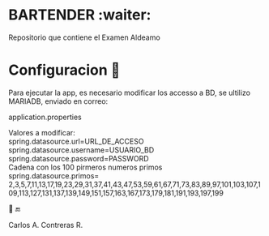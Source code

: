 # BARTENDER :waiter:
Repositorio que contiene el Examen Aldeamo

# Configuracion :wrench: 
Para ejecutar la app, es necesario modificar los accesso a BD, se ultilizo MARIADB, enviado en correo:

application.properties

Valores a modificar:</br>
spring.datasource.url=URL_DE_ACCESO</br>
spring.datasource.username=USUARIO_BD</br>
spring.datasource.password=PASSWORD</br>
Cadena con los 100 pirmeros numeros primos<br>
spring.datasource.primos= 2,3,5,7,11,13,17,19,23,29,31,37,41,43,47,53,59,61,67,71,73,83,89,97,101,103,107,109,113,127,131,137,139,149,151,157,163,167,173,179,181,191,193,197,199

:tada:
:end:

Carlos A. Contreras R.

